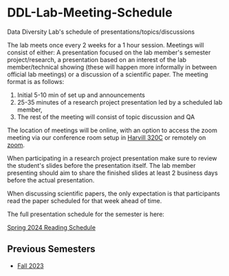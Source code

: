 # DDL-Lab-Meeting-Schedule

Data Diversity Lab's schedule of presentations/topics/discussions

The lab meets once every 2 weeks for a 1 hour session. Meetings will consist of either: A presentation focused on the lab member's semester project/research, a presentation based on an interest of the lab member/technical showing (these will happen more informally in between official lab meetings) or a discussion of a scientific paper. 
The meeting format is as follows: 
1. Initial 5-10 min of set up and announcements
2. 25-35 minutes of a research project presentation led by a scheduled lab member,
3. The rest of the meeting will consist of topic discussion and QA
   
The location of meetings will be online, with an option to access the zoom meeting via our conference room setup in [Harvill 320C](https://interactivefloorplans.arizona.edu/76/0320C) or remotely on [zoom](https://arizona.zoom.us/my/hecdaniel).

When participating in a research project presentation make sure to review the student's slides before the presentation itself. The lab member presenting should aim to share the finished slides at least 2 business days before the actual presentation.

When discussing scientific papers, the only expectation is that participants read the paper scheduled for that week ahead of time.

The full presentation schedule for the semester is here:

[Spring 2024 Reading Schedule](https://github.com/clulab/nlp-reading-group/wiki/Fall-2023-Reading-Schedule)

## Previous Semesters

* [Fall 2023]()

